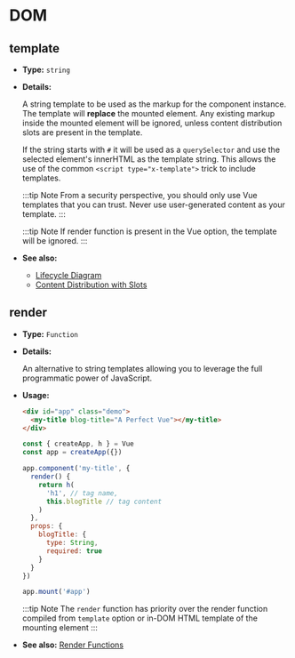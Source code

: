 # DOM

## template

- **Type:** `string`

- **Details:**

  A string template to be used as the markup for the component instance. The template will **replace** the mounted element. Any existing markup inside the mounted element will be ignored, unless content distribution slots are present in the template.

  If the string starts with `#` it will be used as a `querySelector` and use the selected element's innerHTML as the template string. This allows the use of the common `<script type="x-template">` trick to include templates.

  :::tip Note
  From a security perspective, you should only use Vue templates that you can trust. Never use user-generated content as your template.
  :::

  :::tip Note
  If render function is present in the Vue option, the template will be ignored.
  :::

- **See also:**
  - [Lifecycle Diagram](../guide/instance.html#lifecycle-diagram)
  - [Content Distribution with Slots](../guide/component-basics.html#content-distribution-with-slots)

## render

- **Type:** `Function`

- **Details:**

  An alternative to string templates allowing you to leverage the full programmatic power of JavaScript.

- **Usage:**

  ```html
  <div id="app" class="demo">
    <my-title blog-title="A Perfect Vue"></my-title>
  </div>
  ```

  ```js
  const { createApp, h } = Vue
  const app = createApp({})

  app.component('my-title', {
    render() {
      return h(
        'h1', // tag name,
        this.blogTitle // tag content
      )
    },
    props: {
      blogTitle: {
        type: String,
        required: true
      }
    }
  })

  app.mount('#app')
  ```

  :::tip Note
  The `render` function has priority over the render function compiled from `template` option or in-DOM HTML template of the mounting element
  :::

- **See also:** [Render Functions](../guide/render-function.html)
